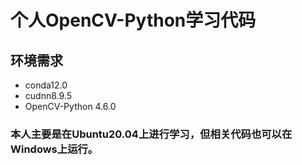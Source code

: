 # 个人OpenCV-Python学习代码

## 环境需求
- conda12.0
- cudnn8.9.5
- OpenCV-Python 4.6.0

### 本人主要是在Ubuntu20.04上进行学习，但相关代码也可以在Windows上运行。
